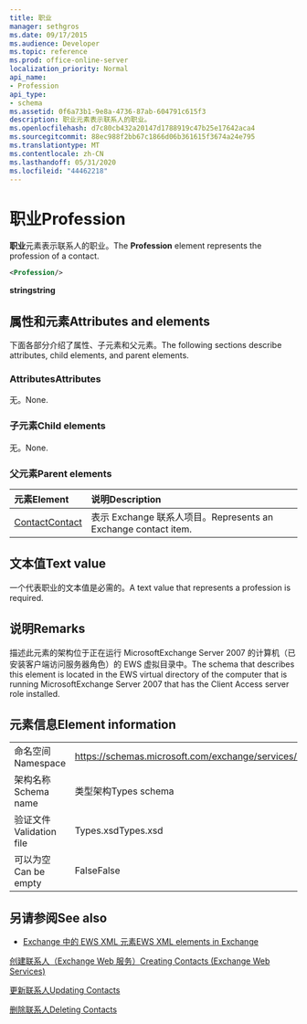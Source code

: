 ```yaml
---
title: 职业
manager: sethgros
ms.date: 09/17/2015
ms.audience: Developer
ms.topic: reference
ms.prod: office-online-server
localization_priority: Normal
api_name:
- Profession
api_type:
- schema
ms.assetid: 0f6a73b1-9e8a-4736-87ab-604791c615f3
description: 职业元素表示联系人的职业。
ms.openlocfilehash: d7c80cb432a20147d1788919c47b25e17642aca4
ms.sourcegitcommit: 88ec988f2bb67c1866d06b361615f3674a24e795
ms.translationtype: MT
ms.contentlocale: zh-CN
ms.lasthandoff: 05/31/2020
ms.locfileid: "44462218"
---
```

# <a name="profession"></a><span data-ttu-id="a3028-103">职业</span><span class="sxs-lookup"><span data-stu-id="a3028-103">Profession</span></span>

<span data-ttu-id="a3028-104">**职业**元素表示联系人的职业。</span><span class="sxs-lookup"><span data-stu-id="a3028-104">The **Profession** element represents the profession of a contact.</span></span> 
  
```xml
<Profession/>
```

 <span data-ttu-id="a3028-105">**string**</span><span class="sxs-lookup"><span data-stu-id="a3028-105">**string**</span></span>
## <a name="attributes-and-elements"></a><span data-ttu-id="a3028-106">属性和元素</span><span class="sxs-lookup"><span data-stu-id="a3028-106">Attributes and elements</span></span>

<span data-ttu-id="a3028-107">下面各部分介绍了属性、子元素和父元素。</span><span class="sxs-lookup"><span data-stu-id="a3028-107">The following sections describe attributes, child elements, and parent elements.</span></span>
  
### <a name="attributes"></a><span data-ttu-id="a3028-108">Attributes</span><span class="sxs-lookup"><span data-stu-id="a3028-108">Attributes</span></span>

<span data-ttu-id="a3028-109">无。</span><span class="sxs-lookup"><span data-stu-id="a3028-109">None.</span></span>
  
### <a name="child-elements"></a><span data-ttu-id="a3028-110">子元素</span><span class="sxs-lookup"><span data-stu-id="a3028-110">Child elements</span></span>

<span data-ttu-id="a3028-111">无。</span><span class="sxs-lookup"><span data-stu-id="a3028-111">None.</span></span>
  
### <a name="parent-elements"></a><span data-ttu-id="a3028-112">父元素</span><span class="sxs-lookup"><span data-stu-id="a3028-112">Parent elements</span></span>

|<span data-ttu-id="a3028-113">**元素**</span><span class="sxs-lookup"><span data-stu-id="a3028-113">**Element**</span></span>|<span data-ttu-id="a3028-114">**说明**</span><span class="sxs-lookup"><span data-stu-id="a3028-114">**Description**</span></span>|
|:-----|:-----|
|[<span data-ttu-id="a3028-115">Contact</span><span class="sxs-lookup"><span data-stu-id="a3028-115">Contact</span></span>](contact.md) <br/> |<span data-ttu-id="a3028-116">表示 Exchange 联系人项目。</span><span class="sxs-lookup"><span data-stu-id="a3028-116">Represents an Exchange contact item.</span></span>  <br/> |
   
## <a name="text-value"></a><span data-ttu-id="a3028-117">文本值</span><span class="sxs-lookup"><span data-stu-id="a3028-117">Text value</span></span>

<span data-ttu-id="a3028-118">一个代表职业的文本值是必需的。</span><span class="sxs-lookup"><span data-stu-id="a3028-118">A text value that represents a profession is required.</span></span>
  
## <a name="remarks"></a><span data-ttu-id="a3028-119">说明</span><span class="sxs-lookup"><span data-stu-id="a3028-119">Remarks</span></span>

<span data-ttu-id="a3028-120">描述此元素的架构位于正在运行 MicrosoftExchange Server 2007 的计算机（已安装客户端访问服务器角色）的 EWS 虚拟目录中。</span><span class="sxs-lookup"><span data-stu-id="a3028-120">The schema that describes this element is located in the EWS virtual directory of the computer that is running MicrosoftExchange Server 2007 that has the Client Access server role installed.</span></span>
  
## <a name="element-information"></a><span data-ttu-id="a3028-121">元素信息</span><span class="sxs-lookup"><span data-stu-id="a3028-121">Element information</span></span>

|||
|:-----|:-----|
|<span data-ttu-id="a3028-122">命名空间</span><span class="sxs-lookup"><span data-stu-id="a3028-122">Namespace</span></span>  <br/> |https://schemas.microsoft.com/exchange/services/2006/types  <br/> |
|<span data-ttu-id="a3028-123">架构名称</span><span class="sxs-lookup"><span data-stu-id="a3028-123">Schema name</span></span>  <br/> |<span data-ttu-id="a3028-124">类型架构</span><span class="sxs-lookup"><span data-stu-id="a3028-124">Types schema</span></span>  <br/> |
|<span data-ttu-id="a3028-125">验证文件</span><span class="sxs-lookup"><span data-stu-id="a3028-125">Validation file</span></span>  <br/> |<span data-ttu-id="a3028-126">Types.xsd</span><span class="sxs-lookup"><span data-stu-id="a3028-126">Types.xsd</span></span>  <br/> |
|<span data-ttu-id="a3028-127">可以为空</span><span class="sxs-lookup"><span data-stu-id="a3028-127">Can be empty</span></span>  <br/> |<span data-ttu-id="a3028-128">False</span><span class="sxs-lookup"><span data-stu-id="a3028-128">False</span></span>  <br/> |
   
## <a name="see-also"></a><span data-ttu-id="a3028-129">另请参阅</span><span class="sxs-lookup"><span data-stu-id="a3028-129">See also</span></span>



- [<span data-ttu-id="a3028-130">Exchange 中的 EWS XML 元素</span><span class="sxs-lookup"><span data-stu-id="a3028-130">EWS XML elements in Exchange</span></span>](ews-xml-elements-in-exchange.md)


[<span data-ttu-id="a3028-131">创建联系人（Exchange Web 服务）</span><span class="sxs-lookup"><span data-stu-id="a3028-131">Creating Contacts (Exchange Web Services)</span></span>](https://msdn.microsoft.com/library/4845917e-70d1-481c-bbd7-011ec6571789%28Office.15%29.aspx)
  
[<span data-ttu-id="a3028-132">更新联系人</span><span class="sxs-lookup"><span data-stu-id="a3028-132">Updating Contacts</span></span>](https://msdn.microsoft.com/library/9a865953-b94a-4229-b632-2dee433314be%28Office.15%29.aspx)
  
[<span data-ttu-id="a3028-133">删除联系人</span><span class="sxs-lookup"><span data-stu-id="a3028-133">Deleting Contacts</span></span>](https://msdn.microsoft.com/library/fcc3dc84-cd3e-455e-a1a7-ae6921c9b588%28Office.15%29.aspx)

